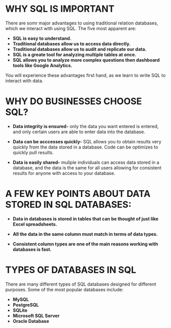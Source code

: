 # **WHY SQL IS IMPORTANT**

There are somr major advantages to using traditional relation databases, which we interact with using SQL. The five most apparent are:

- **SQL is easy to understand.**
- **Traditional databases allow us to access data directly.**
- **Traditional databases allow us to audit and replicate our data.**
- **SQL is a greate tool for analyzing multiple tables at once.**
- **SQL allows you to analyze more complex questions then dashboard tools like  Google Analytics.**

You will experience these advantages first hand, as we learn to write SQL to interact with data.

# **WHY DO BUSINESSES CHOOSE SQL?**

* **Data integrity is ensured-** only the data you want entered is entered, and only certain users are able to enter data into the database.

* **Data can be acccesses quickly-** SQL allows you to obtain results very quickly from the data stored in a database. Code can be optimizes to quickly pull results.

* **Data is easily shared-** muliple individuals can access data stored in a database, and the data is the same for all users allowing for consistent results for anyone with access to your database.


# **A FEW KEY POINTS ABOUT DATA STORED IN SQL DATABASES:**

- **Data in databases is stored in tables that can be thought of just like Excel spreadsheets.**

- **All the data in the same column must match in terms of data types.**

- **Consistent column types are one of the main reasons working with databases is fast.**

# **TYPES OF DATABASES IN SQL**

There are many different types of SQL databases designed for different purposes. Some of the most popular databases include:

- **MySQL**
- **PostgreSQL**
- **SQLite**
- **Microsoft SQL Server**
- **Oracle Database**